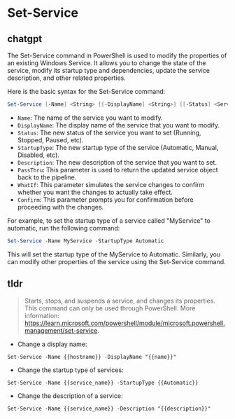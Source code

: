 # Set-Service 
## chatgpt 
The Set-Service command in PowerShell is used to modify the properties of an existing Windows Service. It allows you to change the state of the service, modify its startup type and dependencies, update the service description, and other related properties.

Here is the basic syntax for the Set-Service command:

```powershell
Set-Service [-Name] <String> [[-DisplayName] <String>] [[-Status] <ServiceControllerStatus>] [[-StartupType] <ServiceStartMode>] [[-Description] <String>] [-PassThru] [-WhatIf] [-Confirm] [<CommonParameters>]
```
- `Name`: The name of the service you want to modify.
- `DisplayName`: The display name of the service that you want to modify.
- `Status`: The new status of the service you want to set (Running, Stopped, Paused, etc).
- `StartupType`: The new startup type of the service (Automatic, Manual, Disabled, etc).
- `Description`: The new description of the service that you want to set.
- `PassThru`: This parameter is used to return the updated service object back to the pipeline. 
- `WhatIf`: This parameter simulates the service changes to confirm whether you want the changes to actually take effect.
- `Confirm`: This parameter prompts you for confirmation before proceeding with the changes.

For example, to set the startup type of a service called "MyService" to automatic, run the following command:

```powershell
Set-Service -Name MyService -StartupType Automatic
```

This will set the startup type of the MyService to Automatic. Similarly, you can modify other properties of the service using the Set-Service command. 

## tldr 
 
> Starts, stops, and suspends a service, and changes its properties.
> This command can only be used through PowerShell.
> More information: <https://learn.microsoft.com/powershell/module/microsoft.powershell.management/set-service>.

- Change a display name:

`Set-Service -Name {{hostname}} -DisplayName "{{name}}"`

- Change the startup type of services:

`Set-Service -Name {{service_name}} -StartupType {{Automatic}}`

- Change the description of a service:

`Set-Service -Name {{service_name}} -Description "{{description}}"`
